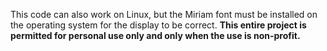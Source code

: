 This code can also work on Linux, but the Miriam font must be installed on the operating system for the display to be correct.
**This entire project is permitted for personal use only and only when the use is non-profit.**
